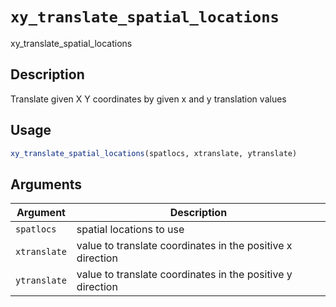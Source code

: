 # `xy_translate_spatial_locations`

xy_translate_spatial_locations


## Description

Translate given X Y coordinates by given x and y translation values


## Usage

```r
xy_translate_spatial_locations(spatlocs, xtranslate, ytranslate)
```


## Arguments

Argument      |Description
------------- |----------------
`spatlocs`     |     spatial locations to use
`xtranslate`     |     value to translate coordinates in the positive x direction
`ytranslate`     |     value to translate coordinates in the positive y direction


